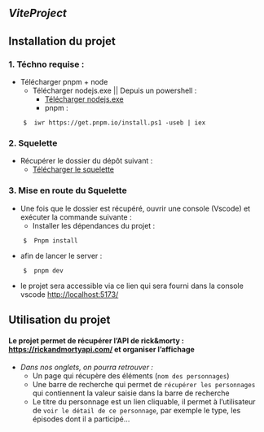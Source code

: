 ## *ViteProject*


## Installation du projet 
### 1.	Téchno requise :
- Télécharger pnpm + node
  - Télécharger nodejs.exe || Depuis un powershell : 
    -  [Télécharger nodejs.exe](https://nodejs.org/en/download/)
    -  pnpm :
```
    $  iwr https://get.pnpm.io/install.ps1 -useb | iex
```

### 2.	Squelette 
- Récupérer le dossier du dépôt suivant :
    -  [Télécharger le squelette](https://github.com/Punkte/vite-project)
### 3.	Mise en route du Squelette
- Une fois que le dossier est récupéré, ouvrir une console (Vscode) et exécuter la commande suivante : 
  - Installer les dépendances du projet :
```
    $  Pnpm install
```
  -	  afin de lancer le server :
```
    $  pnpm dev 
```
  - le projet sera accessible via ce lien qui sera fourni dans la console vscode [http://localhost:5173/](http://localhost:5173/ )


## Utilisation du projet 
#### Le projet permet de récupérer l’API de rick&morty : https://rickandmortyapi.com/ et organiser l’affichage
  - *Dans nos onglets, on pourra retrouver :*
    - Un page qui récupère des éléments (`nom des personnages`)
    - Une barre de recherche qui permet de `récupérer les personnages` qui contiennent la valeur saisie dans la barre de recherche 
    - Le titre du personnage est un lien cliquable, il permet à l’utilisateur de `voir le détail de ce personnage`, par exemple le type, les épisodes dont il a participé… 




